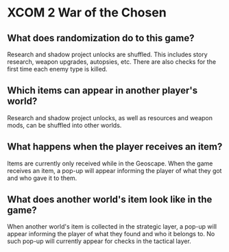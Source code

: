# XCOM 2 War of the Chosen

## What does randomization do to this game?

Research and shadow project unlocks are shuffled. This includes story research, weapon upgrades, autopsies, etc.
There are also checks for the first time each enemy type is killed.

## Which items can appear in another player's world?

Research and shadow project unlocks, as well as resources and weapon mods, can be shuffled into other worlds.

## What happens when the player receives an item?

Items are currently only received while in the Geoscape. When the game receives an item, a pop-up will appear
informing the player of what they got and who gave it to them.

## What does another world's item look like in the game?

When another world's item is collected in the strategic layer, a pop-up will appear informing the player of what
they found and who it belongs to. No such pop-up will currently appear for checks in the tactical layer.
